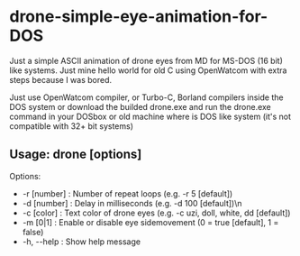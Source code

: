 # drone-simple-eye-animation-for-DOS
Just a simple ASCII animation of drone eyes from MD for MS-DOS (16 bit) like systems. Just mine hello world for old C using OpenWatcom with extra steps because I was bored.

Just use OpenWatcom compiler, or Turbo-C, Borland compilers inside the DOS system or download the builded drone.exe and run the drone.exe command in your DOSbox or old machine where is DOS like system (it's not compatible with 32+ bit systems)

## Usage: drone [options]
Options:
- -r [number] : Number of repeat loops (e.g. -r 5 [default])
- -d [number] : Delay in milliseconds (e.g. -d 100 [default])\n
- -c [color]  : Text color of drone eyes (e.g. -c uzi, doll, white, dd [default])
- -m [0|1]    : Enable or disable eye sidemovement (0 = true [default], 1 = false)
- -h, --help  : Show help message
